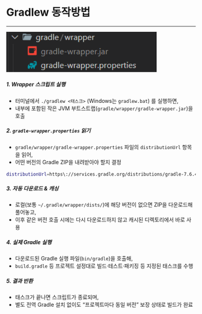 # Gradlew 동작방법

---

>

<img src="./images/gradlew_환경설정.png" width="400">

##### 1. Wrapper 스크립트 실행

- 터미널에서 `./gradlew <태스크>` (Windows는 `gradlew.bat`) 를 실행하면,
- 내부에 포함된 작은 JVM 부트스트랩(`gradle/wrapper/gradle-wrapper.jar`)을 호출

##### 2. `gradle-wrapper.properties` 읽기

- `gradle/wrapper/gradle-wrapper.properties` 파일의 `distributionUrl` 항목을 읽어,
- 어떤 버전의 Gradle ZIP을 내려받아야 할지 결정

```bash
distributionUrl=https\://services.gradle.org/distributions/gradle-7.6.4-bin.zip
```

##### 3. 자동 다운로드 & 캐싱

- 로컬(보통 `~/.gradle/wrapper/dists/`)에 해당 버전이 없으면 ZIP을 다운로드해 풀어놓고,
- 이후 같은 버전 호출 시에는 다시 다운로드하지 않고 캐시된 디렉토리에서 바로 사용

##### 4. 실제 Gradle 실행

- 다운로드된 Gradle 실행 파일(`bin/gradle`)을 호출해,
- `build.gradle` 등 프로젝트 설정대로 빌드·테스트·패키징 등 지정된 태스크를 수행

##### 5. 결과 반환

- 태스크가 끝나면 스크립트가 종료되며,
- 별도 전역 Gradle 설치 없이도 “프로젝트마다 동일 버전” 보장 상태로 빌드가 완료

